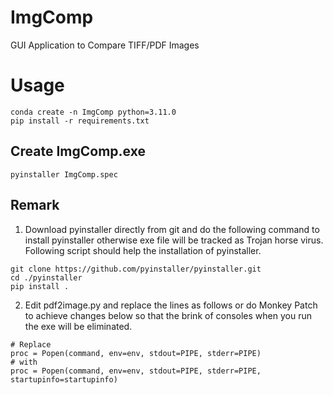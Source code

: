 # ImgComp

GUI Application to Compare TIFF/PDF Images

# Usage

```shell
conda create -n ImgComp python=3.11.0
pip install -r requirements.txt
```

## Create ImgComp.exe

```shell
pyinstaller ImgComp.spec
```

## Remark

1. Download pyinstaller directly from git and do the following command to install pyinstaller otherwise exe file will be tracked as Trojan horse virus. Following script should help the installation of pyinstaller.

```shell
git clone https://github.com/pyinstaller/pyinstaller.git
cd ./pyinstaller
pip install .
```

2. Edit pdf2image.py and replace the lines as follows or do Monkey Patch to achieve changes below so that the brink of consoles when you run the exe will be eliminated.

```shell
# Replace
proc = Popen(command, env=env, stdout=PIPE, stderr=PIPE)
# with
proc = Popen(command, env=env, stdout=PIPE, stderr=PIPE, startupinfo=startupinfo)
```
